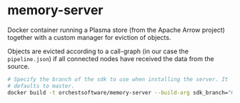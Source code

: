 # memory-server

Docker container running a Plasma store (from the Apache Arrow project) together with a custom
manager for eviction of objects.

Objects are evicted according to a call-graph (in our case the `pipeline.json`) if all connected
nodes have received the data from the source.

```bash
# Specify the branch of the sdk to use when installing the server. It
# defaults to master.
docker build -t orchestsoftware/memory-server --build-arg sdk_branch="master" .
```
